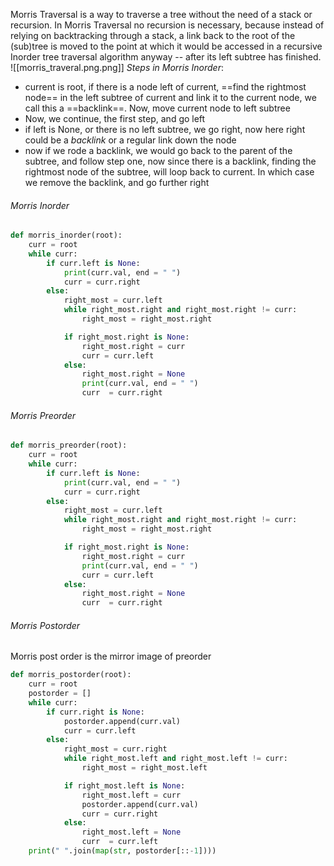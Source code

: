 Morris Traversal is a way to traverse a tree without the need of a stack or recursion. In Morris Traversal no recursion is necessary, because instead of relying on backtracking through a stack, a link back to the root of the (sub)tree is moved to the point at which it would be accessed in a recursive Inorder tree traversal algorithm anyway -- after its left subtree has finished.
![[morris_traveral.png.png]]
*Steps in Morris Inorder*:
- current is root, if there is a node left of current, ==find the rightmost node== in the left subtree of current and link it to the current node, we call this a ==backlink==. Now, move current node to left subtree
- Now, we continue, the first step, and go left
- if left is None, or there is no left subtree, we go right, now here right could be a *backlink* or a regular link down the node
- now if we rode a backlink, we would go back to the parent of the subtree, and follow step one, now since there is a backlink, finding the rightmost node of the subtree, will loop back to current. In which case we remove the backlink, and go further right

###### Morris Inorder
```python
def morris_inorder(root):
    curr = root
    while curr:
        if curr.left is None:
            print(curr.val, end = " ")
            curr = curr.right
        else:
            right_most = curr.left
            while right_most.right and right_most.right != curr:
                right_most = right_most.right

            if right_most.right is None:
                right_most.right = curr
                curr = curr.left
            else:
                right_most.right = None
                print(curr.val, end = " ")
                curr  = curr.right
```
###### Morris Preorder
```python
def morris_preorder(root):
    curr = root
    while curr:
        if curr.left is None:
            print(curr.val, end = " ")
            curr = curr.right
        else:
            right_most = curr.left
            while right_most.right and right_most.right != curr:
                right_most = right_most.right

            if right_most.right is None:
                right_most.right = curr
                print(curr.val, end = " ")
                curr = curr.left
            else:
                right_most.right = None
                curr  = curr.right
```
###### Morris Postorder
Morris post order is the mirror image of preorder
```python
def morris_postorder(root):
    curr = root
    postorder = []
    while curr:
        if curr.right is None:
            postorder.append(curr.val)
            curr = curr.left
        else:
            right_most = curr.right
            while right_most.left and right_most.left != curr:
                right_most = right_most.left

            if right_most.left is None:
                right_most.left = curr
                postorder.append(curr.val)
                curr = curr.right
            else:
                right_most.left = None
                curr  = curr.left
    print(" ".join(map(str, postorder[::-1])))
```